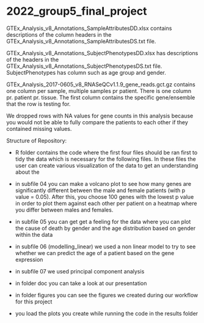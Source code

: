 # 2022_group5_final_project

GTEx_Analysis_v8_Annotations_SampleAttributesDD.xlsx contains descriptions of the column headers in the GTEx_Analysis_v8_Annotations_SampleAttributesDS.txt file. 

GTEx_Analysis_v8_Annotations_SubjectPhenotypesDD.xlsx has descriptions of the headers in the GTEx_Analysis_v8_Annotations_SubjectPhenotypesDS.txt file. SubjectPhenotypes has column such as age group and gender. 

GTEx_Analysis_2017-0605_v8_RNASeQCv1.1.9_gene_reads.gct.gz contains one column per sample, multiple samples pr patient. There is one column pr. patient pr. tissue. The first column contains the specific gene/ensemble that the row is testing for. 

We dropped rows with NA values for gene counts in this analysis because you would not be able to fully compare the patients to each other if they contained missing values. 



Structure of Repository:

- R folder contains the code where the first four files should be ran first to tidy the data which is necessary for the following files. In these files the user can create various visualization of the data to get an understanding about the 

- in subfile 04 you can make a volcano plot to see how many genes are significantly different between the male and female patients (with p value = 0.05). After this, you choose 100 genes with the lowest p value in order to plot them against each other per patient on a heatmap where you differ between males and females.
- in subfile 05 you can get get a feeling for the data where you can plot the cause of death by gender      and the age distribution based on gender within the data

- in subfile 06 (modelling_linear) we used a non linear model to try to see whether we can predict the      age of a patient based on the gene expression 

- in subfile 07 we used principal component analysis 

- in folder doc you can take a look at our presentation 

- in folder figures you can see the figures we created during our workflow for this project

- you load the plots you create while running the code in the results folder

